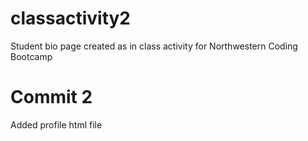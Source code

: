 # classactivity2
Student bio page created as in class activity for Northwestern Coding Bootcamp

# Commit 2
Added profile html file

